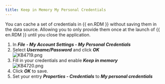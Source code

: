 ```yaml
---
title: Keep in Memory My Personal Credentials
---
```

You can cache a set of credentials in {{ en.RDM }} without saving them in the data source. Allowing you to only provide them once at the launch of {{ en.RDM }} until you close the application.  

1. In ***File - My Account Settings - My Personal Credentials***
1. Select ***Username/Password*** and click ***OK***  
![KB4719.png](/img/en/kb/KB4719.png)
1. Fill in your credentials and enable ***Keep in memory***  
![KB4720.png](/img/en/kb/KB4720.png)
1. Click ***OK*** to save.
1. Set your entry ***Properties - Credentials*** to ***My personal credentials***

